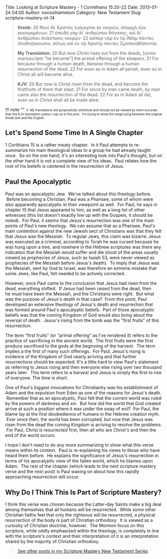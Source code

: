 Title: Looking at Scripture Mastery - 1 Corinthians 15:20-22
Date: 2013-01-24 04:00
Author: nocoolnametom
Category: New Testament
Slug: scripture-mastery-nt-14

> **Greek:**
>  <span>20</span> Νυνὶ δὲ Χριστὸς ἐγήγερται ἐκ νεκρῶν, ἀπαρχὴ τῶν κεκοιμημένων.
>  <span>21</span> ἐπειδὴ γὰρ δι’ ἀνθρώπου θάνατος, καὶ δι’ ἀνθρώπου ἀνάστασις νεκρῶν·
>  <span>22</span> ὥσπερ γὰρ ἐν τῷ Ἀδὰμ πάντες ἀποθνῄσκουσιν, οὕτως καὶ ἐν τῷ Χριστῷ πάντες ζῳοποιηθήσονται.
>
> **My Translation:**
>  <span>20</span> But now Christ rises out from the deads, <span>[*some manuscripts* "he became"]</span> the primal offering of the sleepers.
>  <span>21</span> For because through a human death, likewise through a human resurrection of the dead.
>  <span>22</span> For even as in Adam all perish, even so in Christ all will become alive.
>
> **KJV:**
>  <span>20</span> But now is Christ risen from the dead, and become the firstfruits of them that slept.
>  <span>21</span> For since by man came death, by man came also the resurrection of the dead.
>  <span>22</span> For as in Adam all die, even so in Christ shall all be made alive.<!--more-->

!!! note ""
     > <span style="font-size: x-small;">My translations are purposefully stretched and should not be viewed as more accurate than the KJV translation unless I say so in the post.  I'm trying to show the range lying between the original Greek text and the English.</span>

Let's Spend Some Time In A Single Chapter
-----------------------------------------

1 Corithians 15 is a rather meaty chapter.  In it Paul attempts to re-summarize his main theological ideas to a group he had already taught once.  So on the one hand, it's an interesting look into Paul's thought, but on the other hand it is not a complete view of his ideas.  Paul relates how the root of his beliefs is centered in the resurrection of Jesus.

Paul the Apocalyptic
--------------------

Paul was an apocalyptic Jew.  We've talked about this theology before.  Before becoming a Christian, Paul was a Pharisee, some of whom were also apparently apocalyptic in their viewpoint as well.  For Paul, he says in chapter 15 that Jesus appeared to him, as well as a long list of other witnesses (this list doesn't exactly line up with the Gospels, it should be noted).  For Paul, it seems that Jesus's resurrection was one of the main points of Paul's new theology.  We can assume that as a Pharisee, Paul's main contention against the new Jewish sect of Christians was that they felt that Jesus was the Messiah.  To regular Jews, this claim was bizarre: Jesus was executed as a criminal, according to Torah he was cursed because he was hung upon a tree, and nowhere in the Hebrew scriptures was there any indication that the Messiah would suffer and die (most of the areas usually viewed as prophecies of Jesus, such as Isaiah 53, were never viewed as prophecies of the Messiah before Jesus's death).  To imply that Jesus was the Messiah, sent by God to Israel, was therefore an extreme mistake that some Jews, like Paul, felt needed to be actively corrected.

However, once Paul came to the conclusion that Jesus had risen from the dead, everything shifted.  If Jesus had been raised from the dead, then he *must* have been the Messiah, and the Christians were right.  But what was the purpose of Jesus's death in that case?  From this point, Paul developed an extensive theology of Jesus's death and resurrection that was formed around Paul's apocalyptic beliefs.  Part of those apocalyptic beliefs was that the coming Kingdom of God would also bring about the reversal of death.  Jesus's rising from the tomb was the "first fruits" of this resurrection.

The term "first fruits" (or "primal offering" as I've rendered it) refers to the practice of sacrificing in the ancient world.  The first fruits were the first produce sacrificed to the gods at the beginning of the harvest.  The term implies a the first of many such offerings.  For Paul, Jesus's rising is evidence of the Kingdom of God nearly arriving and that further resurrections should be expected. It's a little hard to view Paul's statement as referring to Jesus rising and then everyone else rising over two thousand years later.  This term refers to a *harvest* and Jesus is simply the first to rise of everyone. The time is short.

One of Paul's biggest innovations for Christianity was his establishment of Adam and the expulsion from Eden as one of the reasons for Jesus's death.  Remember that as an apocalyptic, Paul felt that the current world was ruled by the powers of darkness and sin.  But how did the world that God created arrive at such a position where it was under the sway of evil?  For Paul, the blame lay at the first disobedience of humans in the Hebrew creation myth.  Ever since then, the world has been corrupted, but now that Jesus was risen from the dead the coming Kingdom is arriving to resolve the problems.  For Paul, Christ is resurrected first, then all who are Christ's and then the end of the world occurs.

I hope I don't need to do any more summarizing to show what this verse means within its context.  Paul is re-explaining his views to those who have heard them before.  He explains the significance of Jesus's resurrection in terms of his apocalyptic view of the fallen world, which he blames upon Adam.  The rest of the chapter (which leads to the next scripture mastery verse and the next post) is Paul waxing on about how this rapidly approaching resurrection will occur.

Why Do I Think This Is Part of Scripture Mastery?
-------------------------------------------------

I think this verse was chosen because the Latter-day Saints make a big deal among themselves that all humans will be resurrected.  While some other Christian faiths feel that only the righteous will be resurrected, a physical resurrection of the body *is* part of Christian orthodoxy.  It is viewed as a curiosity of Christian doctrine, however.  The Mormon focus on this scripture, while oddly emphasized within the theology, is completely in line with the scripture's context and their interpretation of it is an interpretation shared by the majority of Christian orthodoxy.

> [See other posts in my Scripture Mastery New Testament Series][]

[See other posts in my Scripture Mastery New Testament Series]: |filename|scripture-mastery-new-testament.md "Scripture Mastery: New Testament"
